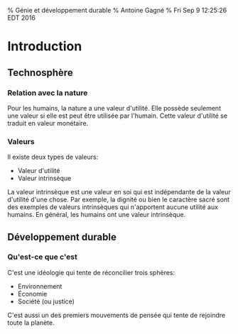% Génie et développement durable
% Antoine Gagné
% Fri Sep 9 12:25:26 EDT 2016

# Introduction

## Technosphère

### Relation avec la nature

Pour  les   humains,  la   nature  a  une   valeur  d'utilité.   Elle  possède
seulement    une   valeur    si   elle    est   peut    être   utilisée    par
l'humain.   Cette   valeur  d'utilité   se   traduit   en  valeur   monétaire.

### Valeurs

Il existe deux types de valeurs:

- Valeur d'utilité
- Valeur intrinsèque

La valeur intrinsèque est une valeur en  soi qui est indépendante de la valeur
d'utilité  d'une  chose.  Par  exemple,  la  dignité  ou  bien  le  caractère
sacré  sont  des  exemples  de valeurs  intrinsèques  qui  n'apportent  aucune
utilité aux  humains. En  général, les humains  ont une  valeur intrinsèque.

## Développement durable

### Qu'est-ce que c'est

C'est une idéologie qui tente de réconcilier trois sphères:

- Environnement
- Économie
- Société (ou justice)

C'est aussi un des premiers mouvements de pensée qui tente de rejoindre toute la planète.
